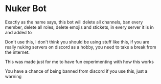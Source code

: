 # Nuker Bot

Exactly as the name says, this bot will delete all channels, ban every member, delete all roles, delete emojis and stickets, in every server it is in and added to

Don't use this, I don't think you should be using stuff like this, if you are really nuking servers on discord as a hobby, you need to take a break from the internet.

This was made just for me to have fun experimenting with how this works

You have a chance of being banned from discord if you use this, just a warning
